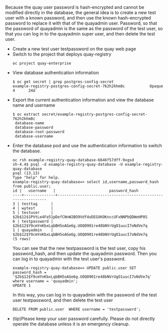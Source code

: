 Because the quay user password is hash-encrypted and cannot be modified directly in the database, the general idea is to create a new test user with a known password, and then use the known hash-encrypted password to replace it with that of the quayadmin user. Password, so that the password of quayadmin is the same as the password of the test user, so that you can log in to the quayadmin super user, and then delete the test user.

- Create a new test user testpassword on the quay web page
- Switch to the project that deploys quay-registry
  ```
  oc project quay-enterprise
  ```
- View database authentication information
  ```
  $ oc get secret | grep postgres-config-secret
  example-registry-postgres-config-secret-762h2khm8c           Opaque                                4      24d
  ```
- Export the current authentication information and view the database name and username
  ```
  $ oc extract secret/example-registry-postgres-config-secret-762h2khm8c
   database-name
   database-password
   database-root-password
   database-username
  ```
- Enter the database pod and use the authentication information to switch the database.
  ```
  oc rsh example-registry-quay-database-6646f57dff-9xgsd 
  sh-4.4$ psql -d example-registry-quay-database -U example-registry-quay-database
  psql (13.13)
  Type "help" for help.
  example-registry-quay-database=> select id,username,password_hash from public.user;
  id |   username   |                        password_hash
  ----+--------------+--------------------------------------------------------------
  3 | testtag      |
  4 | wytest       |
  5 | testuser     | $2b$12$1PVtLe4Fe51pDefCNnW2BO9Vdf4oDEGXKOKnccUFxNNPbQDWeHP8S
  6 | testpassword | $2b$12$Y9cmYnKbxLqbBH5oAGe6g.UOQ0901re48bNVrUgO1uucI7oNdVe7q
  1 | quayadmin    | $2b$12$Y9cmYnKbxLqbBH5oAGe6g.UOQ0901re48bNVrUgO1uucI7oNdVe7q
  (5 rows) 
  ```
  You can see that the new testpassword is the test user, copy his password_hash, and then update the quayadmin password. Then you can log in to quayadmin with the test user's password.
  ```
  example-registry-quay-database=> UPDATE public.user SET password_hash = '$2b$12$Y9cmYnKbxLqbBH5oAGe6g.UOQ0901re48bNVrUgO1uucI7oNdVe7q' where username = 'quayadmin';
  UPDATE 1
  ```
  In this way, you can log in to quayadmin with the password of the test user testpassword, and then delete the test user
  ```
  DELETE FROM public.user  WHERE username = 'testpassword';
  ```
- (tip)Please keep your user password carefully. Please do not directly operate the database unless it is an emergency cleanup.
